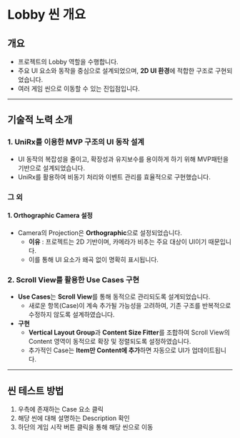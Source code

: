 # Lobby 씬 개요

## 개요
- 프로젝트의 Lobby 역할을 수행합니다.
- 주요 UI 요소와 동작을 중심으로 설계되었으며, **2D UI 환경**에 적합한 구조로 구현되었습니다.
- 여러 게임 씬으로 이동할 수 있는 진입점입니다.


---

## 기술적 노력 소개

### 1. UniRx를 이용한 MVP 구조의 UI 동작 설계
- UI 동작의 복잡성을 줄이고, 확장성과 유지보수를 용이하게 하기 위해 MVP패턴을 기반으로 설계되었습니다.
- UniRx를 활용하여 비동기 처리와 이벤트 관리를 효율적으로 구현했습니다.

### 그 외
#### 1. **Orthographic Camera 설정**
- Camera의 Projection은 **Orthographic**으로 설정되었습니다.
  - **이유** : 프로젝트는 2D 기반이며, 카메라가 비추는 주요 대상이 UI이기 때문입니다.
  - 이를 통해 UI 요소가 왜곡 없이 명확히 표시됩니다.

### 2. **Scroll View를 활용한 Use Cases 구현**
- **Use Cases**는 **Scroll View**를 통해 동적으로 관리되도록 설계되었습니다.
    - 새로운 항목(Case)이 계속 추가될 가능성을 고려하여, 기존 구조를 반복적으로 수정하지 않도록 설계하였습니다.
- **구현**
    - **Vertical Layout Group**과 **Content Size Fitter**를 조합하여 Scroll View의 Content 영역이 동적으로 확장 및 정렬되도록 설정하였습니다.
    - 추가적인 Case는 **Item만 Content에 추가**하면 자동으로 UI가 업데이트됩니다.


---

## 씬 테스트 방법
1. 우측에 존재하는 Case 요소 클릭
2. 해당 씬에 대해 설명하는 Description 확인
3. 하단의 게임 시작 버튼 클릭을 통해 해당 씬으로 이동
